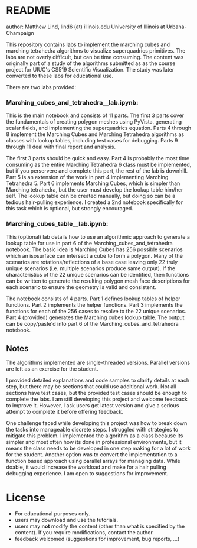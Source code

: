 # README

author: Matthew Lind, 
        lind6 (at) illinois.edu
        University of Illinois at Urbana-Champaign

This repository contains labs to implement the marching cubes and marching tetrahedra algorithms to visualize superquadrics primitives.  The labs are not overly difficult, but can be time consuming.  The content was originally part of a study of the algorithms submitted as as the course project for UIUC's CS519 Scientific Visualization.  The study was later converted to these labs for educational use.

There are two labs provided:

### Marching_cubes_and_tetrahedra__lab.ipynb:

This is the main notebook and consists of 11 parts.  The first 3 parts cover the fundamentals of creating polygon meshes using PyVista, generating scalar fields, and implementing the superquadrics equation.  Parts 4 through 8 implement the Marching Cubes and Marching Tetrahedra algorithms as classes with lookup tables, including test cases for debugging.  Parts 9 through 11 deal with final report and analysis.

The first 3 parts should be quick and easy.  Part 4 is probably the most time consuming as the entire Marching Tetrahedra 6 class must be implemented, but if you perservere and complete this part, the rest of the lab is downhill.  Part 5 is an extension of the work in part 4 implementing Marching Tetrahedra 5.  Part 6 implements Marching Cubes, which is simpler than Marching tetrahedra, but the user must develop the lookup table him/her self.  The lookup table can be created manually, but doing so can be a tedious hair-pulling experience.  I created a 2nd notebook specifically for this task which is optional, but strongly encouraged.

### Marching_cubes_table__lab.ipynb:

This (optional) lab details how to use an algorithmic approach to generate a lookup table for use in part 6 of the Marching_cubes_and_tetrahedra notebook.  The basic idea is Marching Cubes has 256 possible scenarios which an isosurface can intersect a cube to form a polygon.  Many of the scenarios are rotations/reflections of a base case leaving only 22 truly unique scenarios (i.e. multiple scenarios produce same output).  If the characteristics of the 22 unique scenarios can be identified, then functions can be written to generate the resulting polygon mesh face descriptions for each scenario to ensure the geometry is valid and consistent.

The notebook consists of 4 parts.  Part 1 defines lookup tables of helper functions.  Part 2 implements the helper functions.  Part 3 implements the functions for each of the 256 cases to resolve to the 22 unique scenarios.  Part 4 (provided) generates the Marching cubes lookup table.  The output can be copy/paste'd into part 6 of the Marching_cubes_and_tetrahedra notebook.


## Notes

The algorithms implemented are single-threaded versions.  Parallel versions are left as an exercise for the student.

I provided detailed explanations and code samples to clarify details at each step, but there may be sections that could use additional work.  Not all sections have test cases, but the provided test cases should be enough to complete the labs.  I am still developing this project and welcome feedback to improve it.  However, I ask users get latest version and give a serious attempt to complete it before offering feedback.

One challenge faced while developing this project was how to break down the tasks into manageable discrete steps.  I struggled with strategies to mitigate this problem.  I implemented the algorithm as a class because its simpler and most often how its done in professional environments, but it means the class needs to be developed in one step making for a lot of work for the student.  Another option was to convert the implementation to a function based approach using parallel arrays for managing data.  While doable, it would increase the workload and make for a hair pulling debugging experience.  I am open to suggestions for improvement.


# License

   - For educational purposes only.
   - users may download and use the tutorials.
   - users may __not__ modify the content (other than what is specified by the content).
         If you require modifications, contact the author.
   - feedback welcomed (suggestions for improvement, bug reports, ...)
